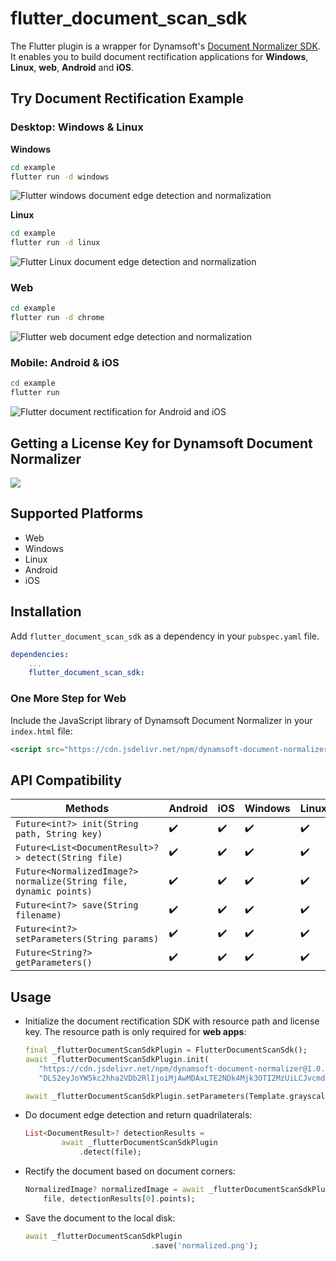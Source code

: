 # flutter_document_scan_sdk
The Flutter plugin is a wrapper for Dynamsoft's [Document Normalizer SDK](https://www.dynamsoft.com/document-normalizer/docs/introduction/). It enables you to build document rectification applications for **Windows**, **Linux**, **web**, **Android** and **iOS**.

## Try Document Rectification Example

### Desktop: Windows & Linux


**Windows** 

```bash
cd example
flutter run -d windows
```

![Flutter windows document edge detection and normalization](https://www.dynamsoft.com/codepool/img/2022/12/flutter-windows-desktop-document-scanner.png)


**Linux**

```bash
cd example
flutter run -d linux
```

![Flutter Linux document edge detection and normalization](https://www.dynamsoft.com/codepool/img/2022/12/flutter-linux-desktop-document-scanner.png)

### Web
```bash
cd example
flutter run -d chrome
```

![Flutter web document edge detection and normalization](https://www.dynamsoft.com/codepool/img/2023/05/document-edge-edit.png)

### Mobile: Android & iOS

```bash
cd example
flutter run 
```

![Flutter document rectification for Android and iOS](https://www.dynamsoft.com/codepool/img/2023/02/flutter-document-rectification-android-ios.jpg)

## Getting a License Key for Dynamsoft Document Normalizer
[![](https://img.shields.io/badge/Get-30--day%20FREE%20Trial-blue)](https://www.dynamsoft.com/customer/license/trialLicense/?product=ddn)

## Supported Platforms
- Web
- Windows
- Linux
- Android
- iOS

## Installation
Add `flutter_document_scan_sdk` as a dependency in your `pubspec.yaml` file.

```yml
dependencies:
    ...
    flutter_document_scan_sdk:
```

### One More Step for Web
Include the JavaScript library of Dynamsoft Document Normalizer in your `index.html` file:

```html
<script src="https://cdn.jsdelivr.net/npm/dynamsoft-document-normalizer@1.0.12/dist/ddn.js"></script>
```

## API Compatibility
| Methods      | Android |    iOS | Windows | Linux | macOS | Web|
| ----------- | ----------- | ----------- | ----------- |----------- |----------- |----------- |
| `Future<int?> init(String path, String key)`     | :heavy_check_mark:       | :heavy_check_mark:   | :heavy_check_mark:      | :heavy_check_mark:      |:heavy_check_mark:      | :heavy_check_mark:    |
| `Future<List<DocumentResult>?> detect(String file)`     | :heavy_check_mark:      | :heavy_check_mark:   | :heavy_check_mark:      |:heavy_check_mark:      | :heavy_check_mark:     |:heavy_check_mark:      |
| `Future<NormalizedImage?> normalize(String file, dynamic points)`     | :heavy_check_mark:      | :heavy_check_mark:   | :heavy_check_mark:      |:heavy_check_mark:      | :heavy_check_mark:     |:heavy_check_mark:    |
| `Future<int?> save(String filename)`     | :heavy_check_mark:       | :heavy_check_mark:   | :heavy_check_mark:       | :heavy_check_mark:       |:heavy_check_mark:      | :heavy_check_mark:     |
| `Future<int?> setParameters(String params)`     | :heavy_check_mark:       | :heavy_check_mark:   | :heavy_check_mark:       | :heavy_check_mark:       |:heavy_check_mark:      | :heavy_check_mark:     |
| `Future<String?> getParameters()`     | :heavy_check_mark:       | :heavy_check_mark:   | :heavy_check_mark:       | :heavy_check_mark:       |:heavy_check_mark:      | :heavy_check_mark:     |

## Usage
- Initialize the document rectification SDK with resource path and license key. The resource path is only required for **web apps**:

     ```dart
    final _flutterDocumentScanSdkPlugin = FlutterDocumentScanSdk();
    await _flutterDocumentScanSdkPlugin.init(
        "https://cdn.jsdelivr.net/npm/dynamsoft-document-normalizer@1.0.11/dist/",
        "DLS2eyJoYW5kc2hha2VDb2RlIjoiMjAwMDAxLTE2NDk4Mjk3OTI2MzUiLCJvcmdhbml6YXRpb25JRCI6IjIwMDAwMSIsInNlc3Npb25QYXNzd29yZCI6IndTcGR6Vm05WDJrcEQ5YUoifQ==");

    await _flutterDocumentScanSdkPlugin.setParameters(Template.grayscale);
    ```

- Do document edge detection and return quadrilaterals:

    ```dart
    List<DocumentResult>? detectionResults =
            await _flutterDocumentScanSdkPlugin
                .detect(file);
    ```
- Rectify the document based on document corners:

    ```dart
    NormalizedImage? normalizedImage = await _flutterDocumentScanSdkPlugin.normalize(
        file, detectionResults[0].points);
    ```

- Save the document to the local disk:

    ```dart
    await _flutterDocumentScanSdkPlugin
                                .save('normalized.png');
    ```



